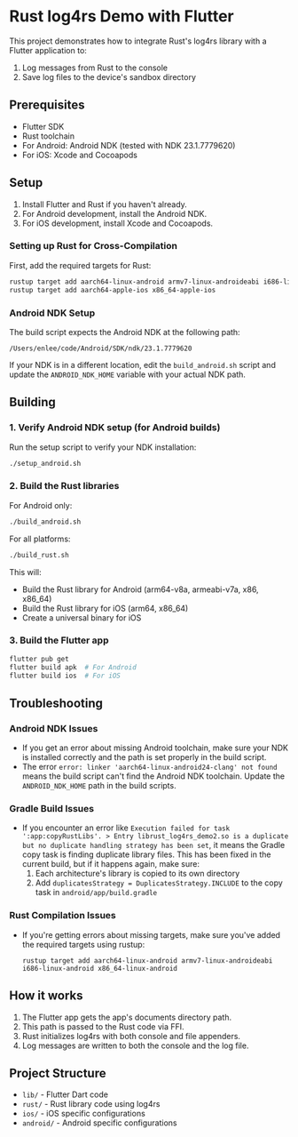 # Rust log4rs Demo with Flutter

This project demonstrates how to integrate Rust's log4rs library with a Flutter application to:
1. Log messages from Rust to the console
2. Save log files to the device's sandbox directory

## Prerequisites

- Flutter SDK
- Rust toolchain
- For Android: Android NDK (tested with NDK 23.1.7779620)
- For iOS: Xcode and Cocoapods

## Setup

1. Install Flutter and Rust if you haven't already.
2. For Android development, install the Android NDK.
3. For iOS development, install Xcode and Cocoapods.

### Setting up Rust for Cross-Compilation

First, add the required targets for Rust:

```bash
rustup target add aarch64-linux-android armv7-linux-androideabi i686-linux-android x86_64-linux-android
rustup target add aarch64-apple-ios x86_64-apple-ios
```

### Android NDK Setup

The build script expects the Android NDK at the following path:
```
/Users/enlee/code/Android/SDK/ndk/23.1.7779620
```

If your NDK is in a different location, edit the `build_android.sh` script and update the `ANDROID_NDK_HOME` variable with your actual NDK path.

## Building

### 1. Verify Android NDK setup (for Android builds)

Run the setup script to verify your NDK installation:

```bash
./setup_android.sh
```

### 2. Build the Rust libraries

For Android only:
```bash
./build_android.sh
```

For all platforms:
```bash
./build_rust.sh
```

This will:
- Build the Rust library for Android (arm64-v8a, armeabi-v7a, x86, x86_64)
- Build the Rust library for iOS (arm64, x86_64)
- Create a universal binary for iOS

### 3. Build the Flutter app

```bash
flutter pub get
flutter build apk  # For Android
flutter build ios  # For iOS
```

## Troubleshooting

### Android NDK Issues

- If you get an error about missing Android toolchain, make sure your NDK is installed correctly and the path is set properly in the build script.
- The error `error: linker 'aarch64-linux-android24-clang' not found` means the build script can't find the Android NDK toolchain. Update the `ANDROID_NDK_HOME` path in the build scripts.

### Gradle Build Issues

- If you encounter an error like `Execution failed for task ':app:copyRustLibs'. > Entry librust_log4rs_demo2.so is a duplicate but no duplicate handling strategy has been set`, it means the Gradle copy task is finding duplicate library files. This has been fixed in the current build, but if it happens again, make sure:
  1. Each architecture's library is copied to its own directory
  2. Add `duplicatesStrategy = DuplicatesStrategy.INCLUDE` to the copy task in `android/app/build.gradle`

### Rust Compilation Issues

- If you're getting errors about missing targets, make sure you've added the required targets using rustup:
  ```
  rustup target add aarch64-linux-android armv7-linux-androideabi i686-linux-android x86_64-linux-android
  ```

## How it works

1. The Flutter app gets the app's documents directory path.
2. This path is passed to the Rust code via FFI.
3. Rust initializes log4rs with both console and file appenders.
4. Log messages are written to both the console and the log file.

## Project Structure

- `lib/` - Flutter Dart code
- `rust/` - Rust library code using log4rs
- `ios/` - iOS specific configurations
- `android/` - Android specific configurations
